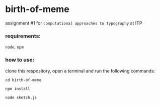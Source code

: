# birth-of-meme
assignment #1 for `computational approaches to typography` at ITP

### requirements:
`node`, `npm`

### how to use:

clone this respository, open a terminal and run the following commands:

```cd birth-of-meme```

```npm install```

```node sketch.js```
